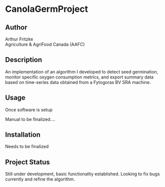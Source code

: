 # CanolaGermProject

## Author
Arthur Fritzke <br />
Agriculture & AgriFood Canada (AAFC)

## Description
An implementation of an algorithm I developed to detect seed germination, monitor specific oxygen consumption metrics, and export summary data based on time-series data obtained from a Fytogoras BV SRA machine.

## Usage
Once software is setup

Manual to be finalized....

## Installation
Needs to be finalized

## Project Status
Still under development, basic functionality established. Looking to fix bugs currently and refine the algorithm.

